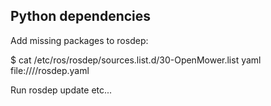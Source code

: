 ## Python dependencies

Add missing packages to rosdep:

$ cat /etc/ros/rosdep/sources.list.d/30-OpenMower.list
yaml file:///<path to mower_comms_ck>/rosdep.yaml

Run rosdep update etc...
